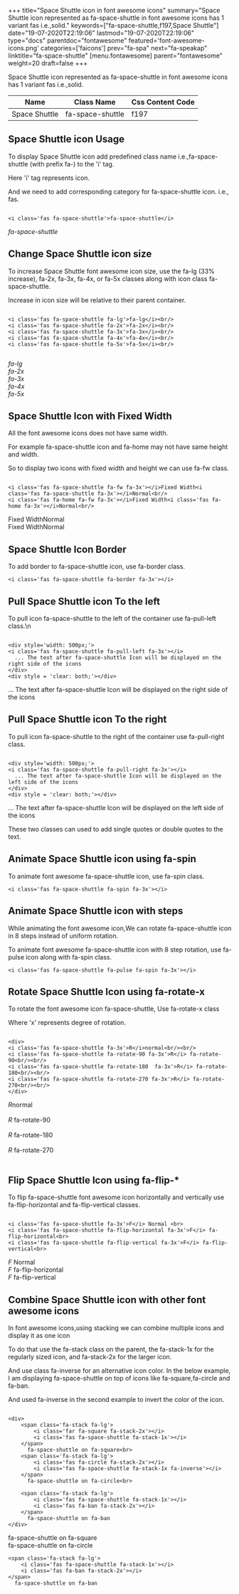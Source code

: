 +++
title="Space Shuttle icon in font awesome icons"
summary="Space Shuttle icon represented as fa-space-shuttle in font awesome icons has 1 variant fas i.e.,solid."
keywords=["fa-space-shuttle,f197,Space Shuttle"]
date="19-07-2020T22:19:06"
lastmod="19-07-2020T22:19:06"
type="docs"
parentdoc="fontawesome"
featured='font-awesome-icons.png'
categories=['faicons']
prev="fa-spa"
next="fa-speakap"
linktitle="fa-space-shuttle"
[menu.fontawesome]
parent="fontawesome"
weight=20
draft=false
+++


Space Shuttle icon represented as fa-space-shuttle in font awesome icons has 1 variant fas i.e.,solid.

<div class='table-responsive'><table class='table'><thead><tr><th>Name</th><th>Class Name</th><th>Css Content Code</th></tr></thead><tbody><tr><td>Space Shuttle</td><td>fa-space-shuttle</td><td>f197</td></tr></tbody></table></div>



## Space Shuttle icon Usage

To display Space Shuttle icon add predefined class name i.e.,fa-space-shuttle (with prefix fa-) to the 'i' tag.

Here 'i' tag represents icon.

And we need to add corresponding category for fa-space-shuttle icon. i.e., fas.


```

<i class='fas fa-space-shuttle'>fa-space-shuttle</i>
```

<i class='fas fa-space-shuttle'>fa-space-shuttle</i>




## Change Space Shuttle icon size
To increase Space Shuttle font awesome icon size, use the fa-lg (33% increase), fa-2x, fa-3x, fa-4x, or fa-5x classes along with icon class fa-space-shuttle.

Increase in icon size will be relative to their parent container. 

```

<i class='fas fa-space-shuttle fa-lg'>fa-lg</i><br/>
<i class='fas fa-space-shuttle fa-2x'>fa-2x</i><br/>
<i class='fas fa-space-shuttle fa-3x'>fa-3x</i><br/>
<i class='fas fa-space-shuttle fa-4x'>fa-4x</i><br/>
<i class='fas fa-space-shuttle fa-5x'>fa-5x</i><br/>
            
```

<i class='fas fa-space-shuttle fa-lg'>fa-lg</i><br/>
<i class='fas fa-space-shuttle fa-2x'>fa-2x</i><br/>
<i class='fas fa-space-shuttle fa-3x'>fa-3x</i><br/>
<i class='fas fa-space-shuttle fa-4x'>fa-4x</i><br/>
<i class='fas fa-space-shuttle fa-5x'>fa-5x</i><br/>
            



## Space Shuttle Icon with Fixed Width 

All the font awesome icons does not have same width.

For example fa-space-shuttle icon and fa-home may not have same height and width.

So to display two icons with fixed width and height we can use fa-fw class.


```

<i class='fas fa-space-shuttle fa-fw fa-3x'></i>Fixed Width<i class='fas fa-space-shuttle fa-3x'></i>Normal<br/>
<i class='fas fa-home fa-fw fa-3x'></i>Fixed Width<i class='fas fa-home fa-3x'></i>Normal<br/>
```

<i class='fas fa-space-shuttle fa-fw fa-3x'></i>Fixed Width<i class='fas fa-space-shuttle fa-3x'></i>Normal<br/>
<i class='fas fa-home fa-fw fa-3x'></i>Fixed Width<i class='fas fa-home fa-3x'></i>Normal<br/>



## Space Shuttle Icon Border 

To add border to fa-space-shuttle icon, use fa-border class.


```
<i class='fas fa-space-shuttle fa-border fa-3x'></i>

```
<i class='fas fa-space-shuttle fa-border fa-3x'></i>





## Pull Space Shuttle icon To the left

To pull icon fa-space-shuttle to the left of the container use fa-pull-left class.\n

```

<div style='width: 500px;'>
<i class='fas fa-space-shuttle fa-pull-left fa-3x'></i>
  ... The text after fa-space-shuttle Icon will be displayed on the right side of the icons
</div>
<div style = 'clear: both;'></div>
```

<div style='width: 500px;'>
<i class='fas fa-space-shuttle fa-pull-left fa-3x'></i>
  ... The text after fa-space-shuttle Icon will be displayed on the right side of the icons
</div>
<div style = 'clear: both;'></div>




## Pull Space Shuttle icon To the right
To pull icon fa-space-shuttle to the right of the container use fa-pull-right class.

```

<div style='width: 500px;'>
<i class='fas fa-space-shuttle fa-pull-right fa-3x'></i>
  ... The text after fa-space-shuttle Icon will be displayed on the left side of the icons
</div>
<div style = 'clear: both;'></div>
```

<div style='width: 500px;'>
<i class='fas fa-space-shuttle fa-pull-right fa-3x'></i>
  ... The text after fa-space-shuttle Icon will be displayed on the left side of the icons
</div>
<div style = 'clear: both;'></div>

These two classes can used to add single quotes or double quotes to the text.


## Animate Space Shuttle icon using fa-spin
To animate font awesome fa-space-shuttle icon, use fa-spin class.

```
<i class='fas fa-space-shuttle fa-spin fa-3x'></i>
```
<i class='fas fa-space-shuttle fa-spin fa-3x'></i>




## Animate Space Shuttle icon with steps
While animating the font awesome icon,We can rotate fa-space-shuttle icon in 8 steps instead of uniform rotation.

To animate font awesome fa-space-shuttle icon with 8 step rotation, use fa-pulse icon along with fa-spin class.


```
<i class='fas fa-space-shuttle fa-pulse fa-spin fa-3x'></i>

```
<i class='fas fa-space-shuttle fa-pulse fa-spin fa-3x'></i>





## Rotate Space Shuttle Icon using fa-rotate-x
To rotate the font awesome icon fa-space-shuttle, Use fa-rotate-x class

Where 'x' represents degree of rotation.


```

<div>
<i class='fas fa-space-shuttle fa-3x'>R</i>normal<br/><br/>
<i class='fas fa-space-shuttle fa-rotate-90 fa-3x'>R</i> fa-rotate-90<br/><br/> 
<i class='fas fa-space-shuttle fa-rotate-180  fa-3x'>R</i> fa-rotate-180<br/><br/> 
<i class='fas fa-space-shuttle fa-rotate-270 fa-3x'>R</i> fa-rotate-270<br/><br/>
</div>
```

<div>
<i class='fas fa-space-shuttle fa-3x'>R</i>normal<br/><br/>
<i class='fas fa-space-shuttle fa-rotate-90 fa-3x'>R</i> fa-rotate-90<br/><br/> 
<i class='fas fa-space-shuttle fa-rotate-180  fa-3x'>R</i> fa-rotate-180<br/><br/> 
<i class='fas fa-space-shuttle fa-rotate-270 fa-3x'>R</i> fa-rotate-270<br/><br/>
</div>




## Flip Space Shuttle Icon using fa-flip-*
To flip fa-space-shuttle font awesome icon horizontally and vertically use fa-flip-horizontal and fa-flip-vertical classes. 

```

<i class='fas fa-space-shuttle fa-3x'>F</i> Normal <br>
<i class='fas fa-space-shuttle fa-flip-horizontal fa-3x'>F</i> fa-flip-horizontal<br>
<i class='fas fa-space-shuttle fa-flip-vertical fa-3x'>F</i> fa-flip-vertical<br>
```

<i class='fas fa-space-shuttle fa-3x'>F</i> Normal <br>
<i class='fas fa-space-shuttle fa-flip-horizontal fa-3x'>F</i> fa-flip-horizontal<br>
<i class='fas fa-space-shuttle fa-flip-vertical fa-3x'>F</i> fa-flip-vertical<br>




## Combine Space Shuttle icon with other font awesome icons
In font awesome icons,using stacking we can combine multiple icons and display it as one icon 

To do that use the fa-stack class on the parent, the fa-stack-1x for the regularly sized icon, and fa-stack-2x for the larger icon.

And use class fa-inverse for an alternative icon color. 
In the below example, I am displaying fa-space-shuttle on top of icons like fa-square,fa-circle and fa-ban.

And used fa-inverse in the second example to invert the color of the icon.

```

<div>
    <span class='fa-stack fa-lg'>
        <i class='far fa-square fa-stack-2x'></i>
        <i class='fas fa-space-shuttle fa-stack-1x'></i>
    </span>
      fa-space-shuttle on fa-square<br>
    <span class='fa-stack fa-lg'>
        <i class='fas fa-circle fa-stack-2x'></i>
        <i class='fas fa-space-shuttle fa-stack-1x fa-inverse'></i>
    </span>
      fa-space-shuttle on fa-circle<br>

    <span class='fa-stack fa-lg'>
        <i class='fas fa-space-shuttle fa-stack-1x'></i>
        <i class='fas fa-ban fa-stack-2x'></i>
    </span>
      fa-space-shuttle on fa-ban
</div>
```

<div>
    <span class='fa-stack fa-lg'>
        <i class='far fa-square fa-stack-2x'></i>
        <i class='fas fa-space-shuttle fa-stack-1x'></i>
    </span>
      fa-space-shuttle on fa-square<br>
    <span class='fa-stack fa-lg'>
        <i class='fas fa-circle fa-stack-2x'></i>
        <i class='fas fa-space-shuttle fa-stack-1x fa-inverse'></i>
    </span>
      fa-space-shuttle on fa-circle<br>

    <span class='fa-stack fa-lg'>
        <i class='fas fa-space-shuttle fa-stack-1x'></i>
        <i class='fas fa-ban fa-stack-2x'></i>
    </span>
      fa-space-shuttle on fa-ban
</div>






